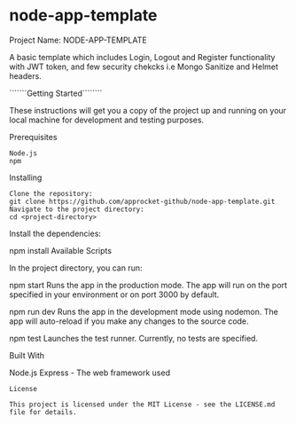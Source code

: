 # node-app-template



Project Name: NODE-APP-TEMPLATE

A basic template which includes Login, Logout and Register functionality with JWT token, and few security chekcks i.e Mongo Sanitize and Helmet headers. 

```````Getting Started````````

These instructions will get you a copy of the project up and running on your local machine for development and testing purposes.

Prerequisites

`````````
Node.js
npm

`````````
Installing

`````````
Clone the repository:
git clone https://github.com/approcket-github/node-app-template.git
Navigate to the project directory:
cd <project-directory>

`````````
Install the dependencies:

npm install
Available Scripts

In the project directory, you can run:

npm start
Runs the app in the production mode. The app will run on the port specified in your environment or on port 3000 by default.

npm run dev
Runs the app in the development mode using nodemon. The app will auto-reload if you make any changes to the source code.

npm test
Launches the test runner. Currently, no tests are specified.

Built With

Node.js
Express - The web framework used

`````````
License

This project is licensed under the MIT License - see the LICENSE.md file for details.

`````````
